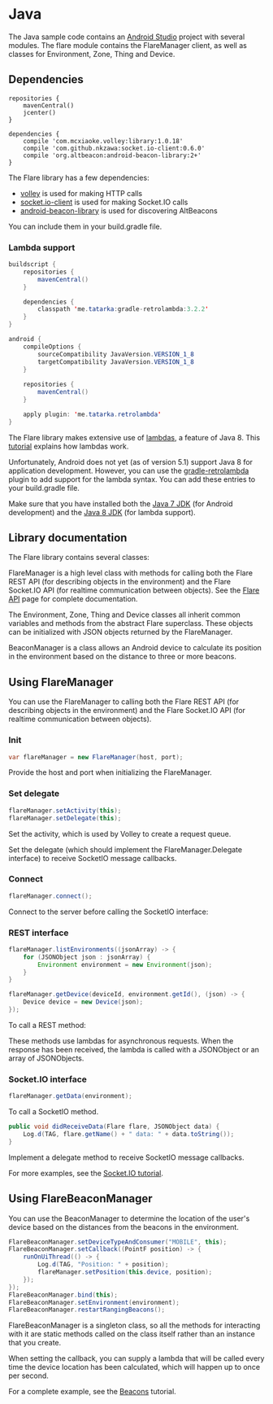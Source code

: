 # Java

The Java sample code contains an [Android Studio](http://developer.android.com/tools/studio/) project with several modules. The flare module contains the FlareManager client, as well as classes for Environment, Zone, Thing and Device. 

## Dependencies

```all
repositories {
    mavenCentral()
    jcenter()
}

dependencies {
    compile 'com.mcxiaoke.volley:library:1.0.18'
    compile 'com.github.nkzawa:socket.io-client:0.6.0'
	compile 'org.altbeacon:android-beacon-library:2+'
}
```
The Flare library has a few dependencies:

- [volley](https://github.com/mcxiaoke/android-volley) is used for making HTTP calls
- [socket.io-client](https://github.com/socketio/socket.io-client-java) is used for making Socket.IO calls
- [android-beacon-library](https://altbeacon.github.io/android-beacon-library/) is used for discovering AltBeacons

You can include them in your build.gradle file.

### Lambda support

```java
buildscript {
    repositories {
        mavenCentral()
    }

    dependencies {
        classpath 'me.tatarka:gradle-retrolambda:3.2.2'
    }
}

android {
    compileOptions {
        sourceCompatibility JavaVersion.VERSION_1_8
        targetCompatibility JavaVersion.VERSION_1_8
    }
	
    repositories {
        mavenCentral()
    }

    apply plugin: 'me.tatarka.retrolambda'
}
```
The Flare library makes extensive use of [lambdas](http://www.oracle.com/webfolder/technetwork/tutorials/obe/java/Lambda-QuickStart/index.html), a feature of Java 8. This [tutorial](http://viralpatel.net/blogs/lambda-expressions-java-tutorial/) explains how lambdas work.

Unfortunately, Android does not yet (as of version 5.1) support Java 8 for application development. However, you can use the [gradle-retrolambda](https://github.com/evant/gradle-retrolambda) plugin to add support for the lambda syntax. You can add these entries to your build.gradle file. 

Make sure that you have installed both the [Java 7 JDK](http://www.oracle.com/technetwork/java/javase/downloads/jdk7-downloads-1880260.html) (for Android development) and the [Java 8 JDK](http://www.oracle.com/technetwork/java/javase/downloads/jdk8-downloads-2133151.html) (for lambda support). 

## Library documentation 

The Flare library contains several classes:

FlareManager is a high level class with methods for calling both the Flare REST API (for describing objects in the environment) and the Flare Socket.IO API (for realtime communication between objects). See the [Flare API](api.html#java) page for complete documentation.

The Environment, Zone, Thing and Device classes all inherit common variables and methods from the abstract Flare superclass. These objects can be initialized with JSON objects returned by the FlareManager. 

BeaconManager is a class allows an Android device to calculate its position in the environment based on the distance to three or more beacons. 

## Using FlareManager

You can use the FlareManager to calling both the Flare REST API (for describing objects in the environment) and the Flare Socket.IO API (for realtime communication between objects). 

### Init
```java
var flareManager = new FlareManager(host, port);
```
Provide the host and port when initializing the FlareManager.

### Set delegate
```java
flareManager.setActivity(this);
flareManager.setDelegate(this);
```
Set the activity, which is used by Volley to create a request queue.

Set the delegate (which should implement the FlareManager.Delegate interface) to receive SocketIO message callbacks.
	
### Connect
```java
flareManager.connect();
```
Connect to the server before calling the SocketIO interface:
	
### REST interface
```java
flareManager.listEnvironments((jsonArray) -> {
	for (JSONObject json : jsonArray) {
		Environment environment = new Environment(json);
	}
}

flareManager.getDevice(deviceId, environment.getId(), (json) -> {
	Device device = new Device(json);
});
```
To call a REST method:

These methods use lambdas for asynchronous requests. When the response has been received, the lambda is called with a JSONObject or an array of JSONObjects. 
					
### Socket.IO interface
```java
flareManager.getData(environment);
```
To call a SocketIO method.

```java
public void didReceiveData(Flare flare, JSONObject data) {
	Log.d(TAG, flare.getName() + " data: " + data.toString());
}
```
Implement a delegate method to receive SocketIO message callbacks.

For more examples, see the [Socket.IO tutorial](socketio-tutorial.html?java).

## Using FlareBeaconManager

You can use the BeaconManager to determine the location of the user's device based on the distances from the beacons in the environment.

```java
FlareBeaconManager.setDeviceTypeAndConsumer("MOBILE", this);
FlareBeaconManager.setCallback((PointF position) -> {
	runOnUiThread(() -> {
		Log.d(TAG, "Position: " + position);
		flareManager.setPosition(this.device, position);
	});
});
FlareBeaconManager.bind(this);
FlareBeaconManager.setEnvironment(environment);
FlareBeaconManager.restartRangingBeacons();
```
FlareBeaconManager is a singleton class, so all the methods for interacting with it are static methods called on the class itself rather than an instance that you create. 

When setting the callback, you can supply a lambda that will be called every time the device location has been calculated, which will happen up to once per second. 

For a complete example, see the [Beacons](beacons.html?java) tutorial.
